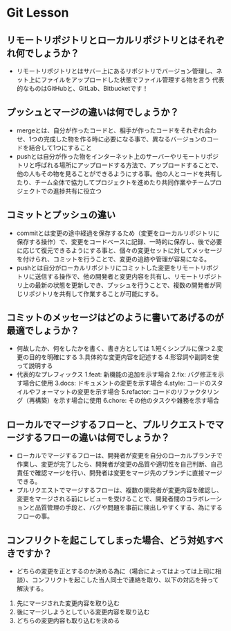 # Git Lesson

## リモートリポジトリとローカルリポジトリとはそれぞれ何でしょうか？
 - リモートリポジトリとはサバー上にあるリポジトリでバージョン管理し、ネット上にファイルをアップロードした状態でファイル管理する物を言う
 代表的なものはGitHubと、GitLab、Bitbucketです！

## プッシュとマージの違いは何でしょうか？
 - mergeとは、自分が作ったコードと、相手が作ったコードをそれぞれ合わせ、1つの完成した物を作る時に必要になる事で、異なるバージョンのコードを結合して1つにすること
 - pushとは自分が作った物をインターネット上のサーバーやリモートリポジトリと呼ばれる場所にアップロードする方法で、アップロードすることで、他の人もその物を見ることができるようにする事。他の人とコードを共有したり、チーム全体で協力してプロジェクトを進めたり共同作業やチームプロジェクトでの進捗共有に役立つ

## コミットとプッシュの違い
 - commitとは変更の途中経過を保存するため（変更をローカルリポジトリに保存する操作）で、変更をコードベースに記録、一時的に保存し、後で必要に応じて復元できるようにする事と、個々の変更セットに対してメッセージを付けられ、コミットを行うことで、変更の追跡や管理が容易になる。
 - pushとは自分がローカルリポジトリにコミットした変更をリモートリポジトリに送信する操作で、他の開発者と変更内容を共有し、リモートリポジトリ上の最新の状態を更新しでき、プッシュを行うことで、複数の開発者が同じリポジトリを共有して作業することが可能にする。

## コミットのメッセージはどのように書いてあげるのが最適でしょうか？
 - 何故したか、何をしたかを書く、書き方としては
1.短くシンプルに保つ
2.変更の目的を明確にする
3.具体的な変更内容を記述する
4.形容詞や副詞を使って説明する
 - 代表的なプレフィックス
1.feat: 新機能の追加を示す場合
2.fix: バグ修正を示す場合に使用
3.docs: ドキュメントの変更を示す場合
4.style: コードのスタイルやフォーマットの変更を示す場合
5.refactor: コードのリファクタリング（再構築）を示す場合に使用
6.chore: その他のタスクや雑務を示す場合

## ローカルでマージするフローと、プルリクエストでマージするフローの違いは何でしょうか？
 - ローカルでマージするフローは、開発者が変更を自分のローカルブランチで作業し、変更が完了したら、開発者が変更の品質や適切性を自己判断、自己責任で確認マージを行い、開発者は変更をマージ先のブランチに直接マージできる。
 - プルリクエストでマージするフローは、複数の開発者が変更内容を確認し、変更をマージされる前にレビューを受けることで、開発者間のコラボレーションと品質管理の手段と、バグや問題を事前に検出しやすくする、為にするフローの事。

## コンフリクトを起こしてしまった場合、どう対処すべきですか？
 - どちらの変更を正とするのか決める為に（場合によってはよっては上司に相談）、コンフリクトを起こした当人同士で連絡を取り、以下の対応を持って解決する。
1. 先にマージされた変更内容を取り込む
2. 後にマージしようとしている変更内容を取り込む
3. どちらの変更内容も取り込むを決める